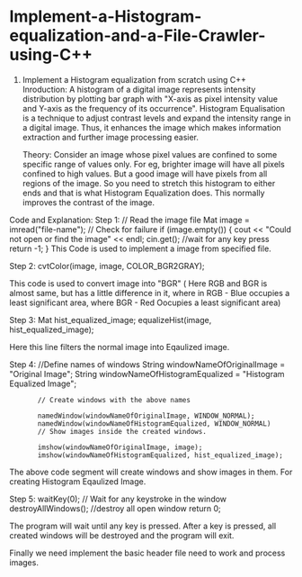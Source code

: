 # Implement-a-Histogram-equalization-and-a-File-Crawler-using-C++

1) Implement a Histogram equalization from scratch using C++
       Inroduction:
                    A histogram of a digital image represents intensity distribution by plotting bar graph with "X-axis as pixel intensity value and Y-axis as the frequency of its occurrence". Histogram Equalisation is a technique to adjust contrast levels and expand the intensity range in a digital image. Thus, it enhances the image which makes information extraction and further image processing easier.
        
      Theory:
Consider an image whose pixel values are confined to some specific range of values only. For eg, brighter image will have all pixels confined to high values. But a good image will have pixels from all regions of the image. So you need to stretch this histogram to either ends and that is what Histogram Equalization does. This normally improves the contrast of the image.

Code and Explanation:
    Step 1:
            // Read the image file
            Mat image = imread("file-name");
            // Check for failure
            if (image.empty())
                {
                  cout << "Could not open or find the image" << endl;
                  cin.get(); //wait for any key press
                  return -1;
                }
                This Code is used to implement a image from specified file.
                
   Step 2:
           cvtColor(image, image, COLOR_BGR2GRAY); 
            
   This code is used to convert image into "BGR" ( Here RGB and BGR is almost same, but has a little difference in it, where in RGB - Blue occupies a least                         significant area, where BGR - Red Oocupies a least significant area)
                
   Step 3:
          Mat hist_equalized_image;
          equalizeHist(image, hist_equalized_image); 
                   
   Here this line filters the normal image into Eqaulized image.
                   
   Step 4:
           //Define names of windows
           String windowNameOfOriginalImage = "Original Image"; 
           String windowNameOfHistogramEqualized = "Histogram Equalized Image";
           
           // Create windows with the above names
           
           namedWindow(windowNameOfOriginalImage, WINDOW_NORMAL);
           namedWindow(windowNameOfHistogramEqualized, WINDOW_NORMAL)
           // Show images inside the created windows.
          
           imshow(windowNameOfOriginalImage, image);
           imshow(windowNameOfHistogramEqualized, hist_equalized_image);
                   
   The above code segment will create windows and show images in them. For creating Histogram Eqaulized Image.
                   
   Step 5:
            waitKey(0); // Wait for any keystroke in the window
            destroyAllWindows(); //destroy all open window
            return 0;
               
   The program will wait until any key is pressed. After a key is pressed, all created windows will be destroyed and the program will exit.
   
   Finally we need implement the basic header file need to work and process images.
   



